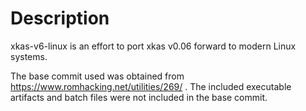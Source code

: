 Description
===========

xkas-v6-linux is an effort to port xkas v0.06 forward to modern Linux systems.

The base commit used was obtained from
https://www.romhacking.net/utilities/269/ . The included executable artifacts
and batch files were not included in the base commit.
